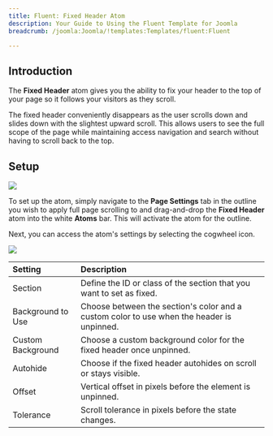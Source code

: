 ```yaml
---
title: Fluent: Fixed Header Atom
description: Your Guide to Using the Fluent Template for Joomla
breadcrumb: /joomla:Joomla/!templates:Templates/fluent:Fluent

---
```


## Introduction

The **Fixed Header** atom gives you the ability to fix your header to the top of your page so it follows your visitors as they scroll.

The fixed header conveniently disappears as the user scrolls down and slides down with the slightest upward scroll. This allows users to see the full scope of the page while maintaining access navigation and search without having to scroll back to the top.

## Setup

![](atom_fixedheader1.png)

To set up the atom, simply navigate to the **Page Settings** tab in the outline you wish to apply full page scrolling to and drag-and-drop the **Fixed Header** atom into the white **Atoms** bar. This will activate the atom for the outline.

Next, you can access the atom's settings by selecting the cogwheel icon.

![](atom_fixedheader2.jpeg)

| Setting           | Description                                                                               |
| :-----            | :-----                                                                                    |
| Section           | Define the ID or class of the section that you want to set as fixed.                      |
| Background to Use | Choose between the section's color and a custom color to use when the header is unpinned. |
| Custom Background | Choose a custom background color for the fixed header once unpinned.                      |
| Autohide          | Choose if the fixed header autohides on scroll or stays visible.                          |
| Offset            | Vertical offset in pixels before the element is unpinned.                                 |
| Tolerance         | Scroll tolerance in pixels before the state changes.                                      |